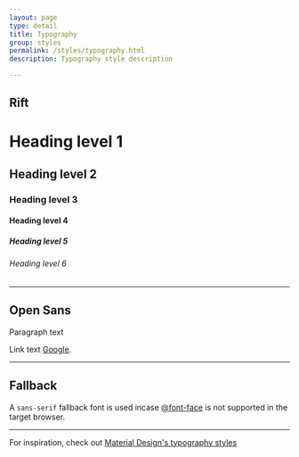 ```yaml
---
layout: page
type: detail
title: Typography
group: styles
permalink: /styles/typography.html
description: Typography style description

---
```


## Rift

# Heading level 1

## Heading level 2

### Heading level 3

#### Heading level 4

##### Heading level 5

###### Heading level 6

---

## Open Sans

Paragraph text 

Link text [Google](https://google.com).

---

## Fallback

A `sans-serif` fallback font is used incase [@font-face](https://www.w3schools.com/cssref/css3_pr_font-face_rule.asp) is not supported in the target browser. 

---

For inspiration, check out [Material Design's typography styles](https://material.io/guidelines/style/typography.html#typography-styles)
